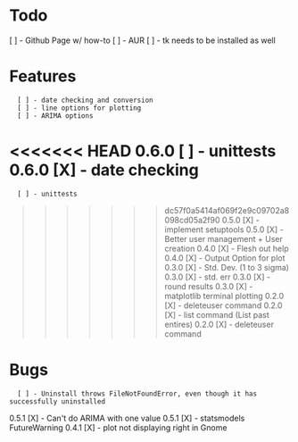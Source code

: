 # Todo
[ ] - Github Page w/ how-to
[ ] - AUR
[ ] - tk needs to be installed as well

# Features
      [ ] - date checking and conversion
      [ ] - line options for plotting
      [ ] - ARIMA options
<<<<<<< HEAD
0.6.0 [ ] - unittests
0.6.0 [X] - date checking
=======
      [ ] - unittests
>>>>>>> dc57f0a5414af069f2e9c09702a8098cd05a2f90
0.5.0 [X] - implement setuptools
0.5.0 [X] - Better user management + User creation
0.4.0 [X] - Flesh out help
0.4.0 [X] - Output Option for plot
0.3.0 [X] - Std. Dev. (1 to 3 sigma)
0.3.0 [X] - std. err
0.3.0 [X] - round results
0.3.0 [X] - matplotlib terminal plotting
0.2.0 [X] - deleteuser command
0.2.0 [X] - list command (List past entires)
0.2.0 [X] - deleteuser command

# Bugs
      [ ] - Uninstall throws FileNotFoundError, even though it has successfully uninstalled
0.5.1 [X] - Can't do ARIMA with one value
0.5.1 [X] - statsmodels FutureWarning
0.4.1 [X] - plot not displaying right in Gnome

